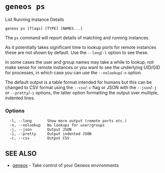 # `geneos ps`

List Running Instance Details

```text
geneos ps [flags] [TYPE] [NAMES...]
```

The `ps` command will report details of matching and running instances.

As it potentially takes significant time to lookup ports for remote instances these are not shown by default. Use the `--long`/`-l` option to see these.

In some cases the user and group names may take a while to lookup, not make sense for remote instances or you want to see the underlying UID/GID for processes, in which case you can use the `--nolookup`/`-n` option.

The default output is a table format intended for humans but this can be changed to CSV format using the `--csv`/`-c` flag or JSON with the `--json`/`-j` or `--pretty`/`-i` options, the latter option formatting the output over multiple, indented lines.

### Options

```text
  -l, --long       Show more output (remote ports etc.)
  -n, --nolookup   No lookups for user/groups
  -j, --json       Output JSON
  -i, --pretty     Output indented JSON
  -c, --csv        Output CSV
```

## SEE ALSO

* [geneos](geneos.md)	 - Take control of your Geneos environments
